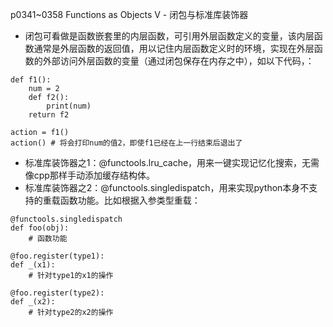 p0341~0358 Functions as Objects V - 闭包与标准库装饰器
 - 闭包可看做是函数嵌套里的内层函数，可引用外层函数定义的变量，该内层函数通常是外层函数的返回值，用以记住内层函数定义时的环境，实现在外层函数的外部访问外层函数的变量（通过闭包保存在内存之中），如以下代码，：
 ```python3
 def f1():
     num = 2
     def f2():
         print(num)
     return f2
 
 action = f1()
 action() # 将会打印num的值2，即使f1已经在上一行结束后退出了
 ```
 - 标准库装饰器之1：@functools.lru_cache，用来一键实现记忆化搜索，无需像cpp那样手动添加缓存结构体。
 - 标准库装饰器之2：@functools.singledispatch，用来实现python本身不支持的重载函数功能。比如根据入参类型重载：
 ```python3
 @functools.singledispatch
 def foo(obj):
     # 函数功能
 
 @foo.register(type1):
 def _(x1):
     # 针对type1的x1的操作
     
 @foo.register(type2):
 def _(x2):
     # 针对type2的x2的操作
 ```
